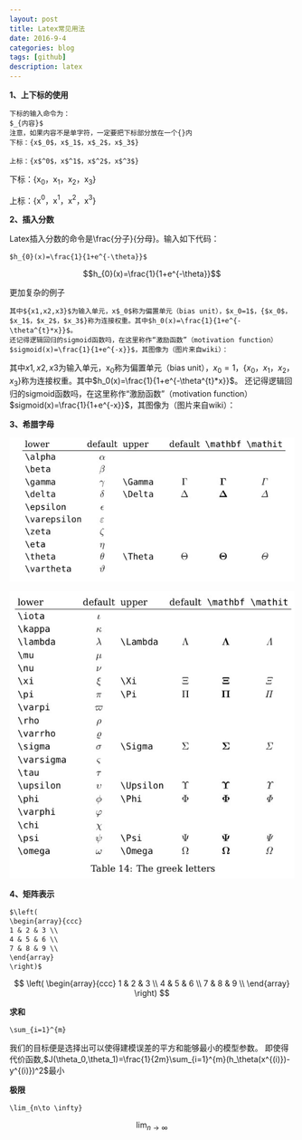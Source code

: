 ```yaml
---
layout: post
title: Latex常见用法 
date: 2016-9-4
categories: blog
tags: [github]
description: latex 
---
```


**1、上下标的使用**    

```
下标的输入命令为：
$_{内容}$
注意，如果内容不是单字符，一定要把下标部分放在一个{}内     
下标：{x$_0$，x$_1$，x$_2$，x$_3$}

上标：{x$^0$，x$^1$，x$^2$，x$^3$}

```

下标：{x$_0$，x$_1$，x$_2$，x$_3$}

上标：{x$^0$，x$^1$，x$^2$，x$^3$}


**2、插入分数**  

Latex插入分数的命令是\frac{分子}{分母}。输入如下代码：

```
$h_{0}(x)=\frac{1}{1+e^{-\theta}}$
```

$$h_{0}(x)=\frac{1}{1+e^{-\theta}}$$


更加复杂的例子    

```
其中${x1,x2,x3}$为输入单元，x$_0$称为偏置单元（bias unit），$x_0=1$，{$x_0$，$x_1$，$x_2$，$x_3$}称为连接权重。其中$h_0(x)=\frac{1}{1+e^{-\theta^{t}*x}}$。 
还记得逻辑回归的sigmoid函数吗，在这里称作“激励函数”（motivation function）$sigmoid(x)=\frac{1}{1+e^{-x}}$，其图像为（图片来自wiki）：
```

其中${x1,x2,x3}$为输入单元，x$_0$称为偏置单元（bias unit），$x_0=1$，{$x_0$，$x_1$，$x_2$，$x_3$}称为连接权重。其中$h_0(x)=\frac{1}{1+e^{-\theta^{t}*x}}$。 
还记得逻辑回归的sigmoid函数吗，在这里称作“激励函数”（motivation function）$sigmoid(x)=\frac{1}{1+e^{-x}}$，其图像为（图片来自wiki）：

**3、希腊字母**   

![](https://raw.githubusercontent.com/whuhan2013/ImageRepertory/master/python/p2.jpg)

![](https://raw.githubusercontent.com/whuhan2013/ImageRepertory/master/python/p3.jpg)


**4、矩阵表示** 

```
$\left(
\begin{array}{ccc}
1 & 2 & 3 \\
4 & 5 & 6 \\
7 & 8 & 9 \\
\end{array}
\right)$
```

$$
\left(
\begin{array}{ccc}
1 & 2 & 3 \\
4 & 5 & 6 \\
7 & 8 & 9 \\
\end{array}
\right)
$$


**求和**    

```
\sum_{i=1}^{m}
```

我们的目标便是选择出可以使得建模误差的平方和能够最小的模型参数。 即使得代价函数,$J(\theta_0,\theta_1)=\frac{1}{2m}\sum_{i=1}^{m}(h_\theta(x^{(i)})-y^{(i)})^2$最小   


**极限**        

```
\lim_{n\to \infty}
```

$$\lim_{n\to \infty}$$


